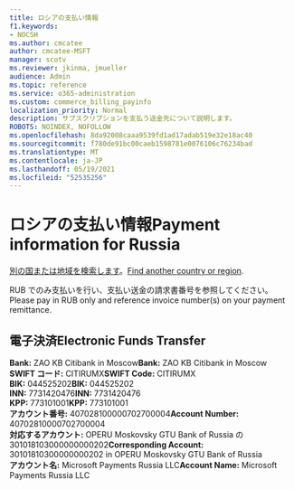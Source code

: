 ```yaml
---
title: ロシアの支払い情報
f1.keywords:
- NOCSH
ms.author: cmcatee
author: cmcatee-MSFT
manager: scotv
ms.reviewer: jkinma, jmueller
audience: Admin
ms.topic: reference
ms.service: o365-administration
ms.custom: commerce_billing_payinfo
localization_priority: Normal
description: サブスクリプションを支払う送金先について説明します。
ROBOTS: NOINDEX, NOFOLLOW
ms.openlocfilehash: 8da92008caaa9539fd1ad17adab519e32e18ac40
ms.sourcegitcommit: f780de91bc00caeb1598781e0076106c76234bad
ms.translationtype: MT
ms.contentlocale: ja-JP
ms.lasthandoff: 05/19/2021
ms.locfileid: "52535256"
---
```

# <a name="payment-information-for-russia"></a><span data-ttu-id="709f7-103">ロシアの支払い情報</span><span class="sxs-lookup"><span data-stu-id="709f7-103">Payment information for Russia</span></span>

<span data-ttu-id="709f7-104">[別の国または地域を検索します](../billing-and-payments/pay-for-your-subscription.md)。</span><span class="sxs-lookup"><span data-stu-id="709f7-104">[Find another country or region](../billing-and-payments/pay-for-your-subscription.md).</span></span>

<span data-ttu-id="709f7-105">RUB でのみ支払いを行い、支払い送金の請求書番号を参照してください。</span><span class="sxs-lookup"><span data-stu-id="709f7-105">Please pay in RUB only and reference invoice number(s) on your payment remittance.</span></span>

## <a name="electronic-funds-transfer"></a><span data-ttu-id="709f7-106">電子決済</span><span class="sxs-lookup"><span data-stu-id="709f7-106">Electronic Funds Transfer</span></span>

<span data-ttu-id="709f7-107">**Bank:** ZAO KB Citibank in Moscow</span><span class="sxs-lookup"><span data-stu-id="709f7-107">**Bank:** ZAO KB Citibank in Moscow</span></span>  
<span data-ttu-id="709f7-108">**SWIFT コード:** CITIRUMX</span><span class="sxs-lookup"><span data-stu-id="709f7-108">**SWIFT Code:** CITIRUMX</span></span>  
<span data-ttu-id="709f7-109">**BIK:** 044525202</span><span class="sxs-lookup"><span data-stu-id="709f7-109">**BIK:** 044525202</span></span>  
<span data-ttu-id="709f7-110">**INN:** 7731420476</span><span class="sxs-lookup"><span data-stu-id="709f7-110">**INN:** 7731420476</span></span>  
<span data-ttu-id="709f7-111">**KPP:** 773101001</span><span class="sxs-lookup"><span data-stu-id="709f7-111">**KPP:** 773101001</span></span>  
<span data-ttu-id="709f7-112">**アカウント番号:** 407028100000702700004</span><span class="sxs-lookup"><span data-stu-id="709f7-112">**Account Number:** 40702810000702700004</span></span>  
<span data-ttu-id="709f7-113">**対応するアカウント:** OPERU Moskovsky GTU Bank of Russia の 301018103000000000202</span><span class="sxs-lookup"><span data-stu-id="709f7-113">**Corresponding Account:** 30101810300000000202 in OPERU Moskovsky GTU Bank of Russia</span></span>  
<span data-ttu-id="709f7-114">**アカウント名:** Microsoft Payments Russia LLC</span><span class="sxs-lookup"><span data-stu-id="709f7-114">**Account Name:** Microsoft Payments Russia LLC</span></span>
